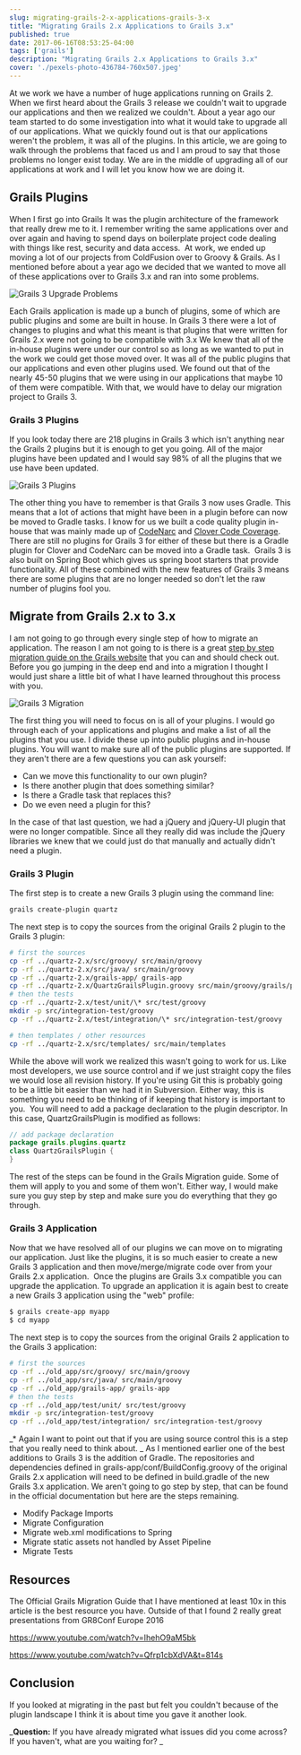 ```yaml
---
slug: migrating-grails-2-x-applications-grails-3-x
title: "Migrating Grails 2.x Applications to Grails 3.x"
published: true
date: 2017-06-16T08:53:25-04:00
tags: ['grails']
description: "Migrating Grails 2.x Applications to Grails 3.x"
cover: './pexels-photo-436784-760x507.jpeg'
---
```


At we work we have a number of huge applications running on Grails 2. When we first heard about the Grails 3 release we couldn't wait to upgrade our applications and then we realized we couldn't. About a year ago our team started to do some investigation into what it would take to upgrade all of our applications. What we quickly found out is that our applications weren't the problem, it was all of the plugins. In this article, we are going to walk through the problems that faced us and I am proud to say that those problems no longer exist today. We are in the middle of upgrading all of our applications at work and I will let you know how we are doing it. 

## Grails Plugins

When I first go into Grails It was the plugin architecture of the framework that really drew me to it. I remember writing the same applications over and over again and having to spend days on boilerplate project code dealing with things like rest, security and data access.  At work, we ended up moving a lot of our projects from ColdFusion over to Groovy & Grails. As I mentioned before about a year ago we decided that we wanted to move all of these applications over to Grails 3.x and ran into some problems.

![Grails 3 Upgrade Problems](./pexels-photo-52608-1024x685.jpeg)

Each Grails application is made up a bunch of plugins, some of which are public plugins and some are built in house. In Grails 3 there were a lot of changes to plugins and what this meant is that plugins that were written for Grails 2.x were not going to be compatible with 3.x We knew that all of the in-house plugins were under our control so as long as we wanted to put in the work we could get those moved over. It was all of the public plugins that our applications and even other plugins used. We found out that of the nearly 45-50 plugins that we were using in our applications that maybe 10 of them were compatible. With that, we would have to delay our migration project to Grails 3. 

### Grails 3 Plugins

If you look today there are 218 plugins in Grails 3 which isn't anything near the Grails 2 plugins but it is enough to get you going. All of the major plugins have been updated and I would say 98% of all the plugins that we use have been updated. 

![Grails 3 Plugins](./2017-06-16_07-37-18-1024x822.png)

The other thing you have to remember is that Grails 3 now uses Gradle. This means that a lot of actions that might have been in a plugin before can now be moved to Gradle tasks. I know for us we built a code quality plugin in-house that was mainly made up of [CodeNarc](http://codenarc.sourceforge.net/) and [Clover Code Coverage](https://www.atlassian.com/software/clover). There are still no plugins for Grails 3 for either of these but there is a Gradle plugin for Clover and CodeNarc can be moved into a Gradle task.  Grails 3 is also built on Spring Boot which gives us spring boot starters that provide functionality. All of these combined with the new features of Grails 3 means there are some plugins that are no longer needed so don't let the raw number of plugins fool you. 

## Migrate from Grails 2.x to 3.x

I am not going to go through every single step of how to migrate an application. The reason I am not going to is there is a great [step by step migration guide on the Grails website](http://docs.grails.org/3.0.x/guide/upgrading.html) that you can and should check out. Before you go jumping in the deep end and into a migration I thought I would just share a little bit of what I have learned throughout this process with you. 

![Grails 3 Migration](./pexels-photo-207919-1024x683.jpeg)

The first thing you will need to focus on is all of your plugins. I would go through each of your applications and plugins and make a list of all the plugins that you use. I divide these up into public plugins and in-house plugins. You will want to make sure all of the public plugins are supported. If they aren't there are a few questions you can ask yourself:

*   Can we move this functionality to our own plugin? 
*   Is there another plugin that does something similar? 
*   Is there a Gradle task that replaces this?
*   Do we even need a plugin for this? 

In the case of that last question, we had a jQuery and jQuery-UI plugin that were no longer compatible. Since all they really did was include the jQuery libraries we knew that we could just do that manually and actually didn't need a plugin. 

### Grails 3 Plugin

The first step is to create a new Grails 3 plugin using the command line:

```bash
grails create-plugin quartz
```

The next step is to copy the sources from the original Grails 2 plugin to the Grails 3 plugin:

```bash
# first the sources
cp -rf ../quartz-2.x/src/groovy/ src/main/groovy
cp -rf ../quartz-2.x/src/java/ src/main/groovy
cp -rf ../quartz-2.x/grails-app/ grails-app
cp -rf ../quartz-2.x/QuartzGrailsPlugin.groovy src/main/groovy/grails/plugins/quartz
# then the tests
cp -rf ../quartz-2.x/test/unit/\* src/test/groovy
mkdir -p src/integration-test/groovy
cp -rf ../quartz-2.x/test/integration/\* src/integration-test/groovy

# then templates / other resources
cp -rf ../quartz-2.x/src/templates/ src/main/templates
```

While the above will work we realized this wasn't going to work for us. Like most developers, we use source control and if we just straight copy the files we would lose all revision history. If you're using Git this is probably going to be a little bit easier than we had it in Subversion. Either way, this is something you need to be thinking of if keeping that history is important to you.  You will need to add a package declaration to the plugin descriptor. In this case, QuartzGrailsPlugin is modified as follows:

```java
// add package declaration
package grails.plugins.quartz
class QuartzGrailsPlugin {
}
```

The rest of the steps can be found in the Grails Migration guide. Some of them will apply to you and some of them won't. Either way, I would make sure you guy step by step and make sure you do everything that they go through. 

### Grails 3 Application

Now that we have resolved all of our plugins we can move on to migrating our application. Just like the plugins, it is so much easier to create a new Grails 3 application and then move/merge/migrate code over from your Grails 2.x application.  Once the plugins are Grails 3.x compatible you can upgrade the application. To upgrade an application it is again best to create a new Grails 3 application using the "web" profile:

```bash
$ grails create-app myapp
$ cd myapp
```

The next step is to copy the sources from the original Grails 2 application to the Grails 3 application:

```bash
# first the sources
cp -rf ../old_app/src/groovy/ src/main/groovy
cp -rf ../old_app/src/java/ src/main/groovy
cp -rf ../old_app/grails-app/ grails-app
# then the tests
cp -rf ../old_app/test/unit/ src/test/groovy
mkdir -p src/integration-test/groovy
cp -rf ../old_app/test/integration/ src/integration-test/groovy
```

_\* Again I want to point out that if you are using source control this is a step that you really need to think about. _ As I mentioned earlier one of the best additions to Grails 3 is the addition of Gradle. The repositories and dependencies defined in grails-app/conf/BuildConfig.groovy of the original Grails 2.x application will need to be defined in build.gradle of the new Grails 3.x application. We aren't going to go step by step, that can be found in the official documentation but here are the steps remaining. 

*   Modify Package Imports
*   Migrate Configuration
*   Migrate web.xml modifications to Spring
*   Migrate static assets not handled by Asset Pipeline 
*   Migrate Tests

## Resources

The Official Grails Migration Guide that I have mentioned at least 10x in this article is the best resource you have. Outside of that I found 2 really great presentations from GR8Conf Europe 2016

https://www.youtube.com/watch?v=IhehO9aM5bk

https://www.youtube.com/watch?v=Qfrp1cbXdVA&t=814s  

## Conclusion

If you looked at migrating in the past but felt you couldn't because of the plugin landscape I think it is about time you gave it another look. 

_**Question:** If you have already migrated what issues did you come across? If you haven't, what are you waiting for? _
